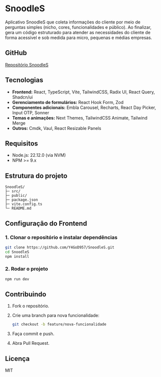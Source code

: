 # SnoodleS

Aplicativo SnoodleS que coleta informações do cliente por meio de perguntas simples (nicho, cores, funcionalidades e público). Ao finalizar, gera um código estruturado para atender as necessidades do cliente de forma acessível e sob medida para micro, pequenas e médias empresas.

## GitHub

[Repositório SnoodleS](https://github.com/Y4GoD957/SnoodleS)

## Tecnologias

* **Frontend:** React, TypeScript, Vite, TailwindCSS, Radix UI, React Query, Shadcn/ui
* **Gerenciamento de formulários:** React Hook Form, Zod
* **Componentes adicionais:** Embla Carousel, Recharts, React Day Picker, Input OTP, Sonner
* **Temas e animações:** Next Themes, TailwindCSS Animate, Tailwind Merge
* **Outros:** Cmdk, Vaul, React Resizable Panels

## Requisitos

* Node.js: 22.12.0 (via NVM)
* NPM >= 9.x

## Estrutura do projeto

```
SnoodleS/
├─ src/
├─ public/
├─ package.json
├─ vite.config.ts
└─ README.md
```

## Configuração do Frontend

### 1. Clonar o repositório e instalar dependências

```bash
git clone https://github.com/Y4GoD957/SnoodleS.git
cd SnoodleS
npm install
```

### 2. Rodar o projeto

```bash
npm run dev
```

## Contribuindo

1. Fork o repositório.
2. Crie uma branch para nova funcionalidade:

   ```bash
   git checkout -b feature/nova-funcionalidade
   ```
3. Faça commit e push.
4. Abra Pull Request.

## Licença

MIT
